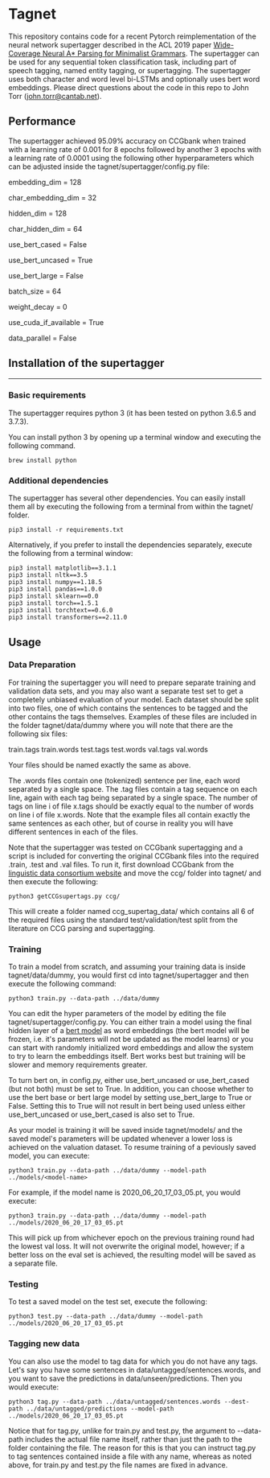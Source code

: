 # Tagnet

This repository contains code for a recent Pytorch reimplementation of the neural network supertagger described in the ACL 2019 paper [Wide-Coverage Neural A* Parsing for Minimalist Grammars](https://www.aclweb.org/anthology/P19-1238.pdf).  The supertagger can be used for any sequential token classification task, including part of speech tagging, named entity tagging, or supertagging.  The supertagger uses both character and word level bi-LSTMs and optionally uses bert word embeddings.  Please direct questions about the code in this repo to John Torr (john.torr@cantab.net).

## Performance

The supertagger achieved 95.09% accuracy on CCGbank when trained with a learning rate of 0.001 for 8 epochs followed by another 3 epochs with a learning rate of 0.0001 using the following other hyperparameters which can be adjusted inside the tagnet/supertagger/config.py file: 

embedding_dim = 128

char_embedding_dim = 32

hidden_dim = 128

char_hidden_dim = 64

use_bert_cased = False

use_bert_uncased = True

use_bert_large = False

batch_size = 64

weight_decay = 0

use_cuda_if_available = True

data_parallel = False


## Installation of the supertagger
---------------

### Basic requirements

The supertagger requires python 3 (it has been tested on python 3.6.5 and 3.7.3).

You can install python 3 by opening up a terminal window and executing the following command.

```
brew install python
```

### Additional dependencies

The supertagger has several other dependencies.  You can easily install them all by  executing the following from a terminal from within the tagnet/ folder.

```
pip3 install -r requirements.txt
```

Alternatively, if you prefer to install the dependencies separately, execute the following from a terminal window:

```
pip3 install matplotlib==3.1.1
pip3 install nltk==3.5
pip3 install numpy==1.18.5
pip3 install pandas==1.0.0
pip3 install sklearn==0.0
pip3 install torch==1.5.1
pip3 install torchtext==0.6.0
pip3 install transformers==2.11.0
```

## Usage

### Data Preparation

For training the supertagger you will need to prepare separate training and validation data sets, and you may also want a separate test set to get a completely unbiased evaluation of your model.  Each dataset should be split into two files, one of which contains the sentences to be tagged and the other contains the tags themselves.  Examples of these files are included in the folder tagnet/data/dummy where you will note that there are the following six files:

train.tags
train.words
test.tags
test.words
val.tags
val.words

Your files should be named exactly the same as above.

The .words files contain one (tokenized) sentence per line, each word separated by a single space.  The .tag files contain a tag sequence on each line, again with each tag being separated by a single space.  The number of tags on line i of file x.tags should be exactly equal to the number of words on line i of file x.words.  Note that the example files all contain exactly the same sentences as each other, but of course in reality you will have different sentences in each of the files.

Note that the supertagger was tested on CCGbank supertagging and a script is included for converting the original CCGbank files into the required .train, .test and .val files.  To run it, first download CCGbank from the [linguistic data consortium website](https://catalog.ldc.upenn.edu/LDC2005T13) and move the ccg/ folder into tagnet/ and then execute the following:

```
python3 getCCGsupertags.py ccg/
```

This will create a folder named ccg_supertag_data/ which contains all 6 of the required files using the standard test/validation/test split from the literature on CCG parsing and supertagging.

### Training

To train a model from scratch, and assuming your training data is inside tagnet/data/dummy, you would first cd into tagnet/supertagger and then execute the following command:

```
python3 train.py --data-path ../data/dummy
```

You can edit the hyper parameters of the model by editing the file tagnet/supertagger/config.py.  You can either train a model using the final hidden layer of a [bert model](https://arxiv.org/pdf/1810.04805.pdf) as word embeddings (the bert model will be frozen, i.e. it's parameters will not be updated as the model learns) or you can start with randomly initialized word embeddings and allow the system to try to learn the embeddings itself.  Bert works best but training will be slower and memory requirements greater.

To turn bert on, in config.py, either use_bert_uncased or use_bert_cased (but not both) must be set to True.  In addition, you can choose whether to use the bert base or bert large model by setting use_bert_large to True or False.  Setting this to True will not result in bert being used unless either use_bert_uncased or use_bert_cased is also set to True.

As your model is training it will be saved inside tagnet/models/ and the saved model's parameters will be updated whenever a lower loss is achieved on the valuation dataset.  To resume training of a peviously saved model, you can execute:

```
python3 train.py --data-path ../data/dummy --model-path ../models/<model-name>
```

For example, if the model name is 2020_06_20_17_03_05.pt, you would execute:

```
python3 train.py --data-path ../data/dummy --model-path ../models/2020_06_20_17_03_05.pt
```

This will pick up from whichever epoch on the previous training round had the lowest val loss.  It will not overwrite the original model, however; if a better loss on the eval set is achieved, the resulting model will be saved as a separate file.

### Testing

To test a saved model on the test set, execute the following:

```
python3 test.py --data-path ../data/dummy --model-path ../models/2020_06_20_17_03_05.pt
```

### Tagging new data

You can also use the model to tag data for which you do not have any tags.  Let's say you have some sentences in data/untagged/sentences.words, and you want to save the predictions in data/unseen/predictions.  Then you would execute:

```
python3 tag.py --data-path ../data/untagged/sentences.words --dest-path ../data/untagged/predictions --model-path ../models/2020_06_20_17_03_05.pt
```

Notice that for tag.py, unlike for train.py and test.py, the argument to --data-path includes the actual file name itself, rather than just the path to the folder containing the file.  The reason for this is that you can instruct tag.py to tag sentences contained inside a file with any name, whereas as noted above, for train.py and test.py the file names are fixed in advance.



